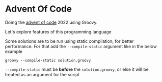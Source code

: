 # Advent Of Code

Doing the [advent of code](https://adventofcode.com) 2022 using Groovy.

Let's explore features of this programming language

Some solutions are to be run using static compilation, for better performance. For that add the `--compile-static`
argument like in the below example

```shell
groovy --compile-static solution.groovy
```

`--compile-static` must be **before** the `solution.groovy`, or else it will be treated as an argument for the script
